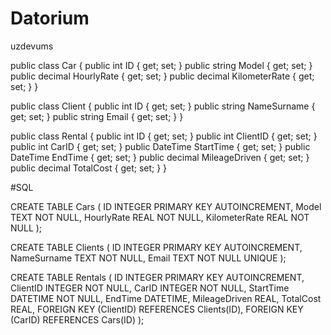 # Datorium
uzdevums

public class Car
{
    public int ID { get; set; }
    public string Model { get; set; }
    public decimal HourlyRate { get; set; }
    public decimal KilometerRate { get; set; }
}

public class Client
{
    public int ID { get; set; }
    public string NameSurname { get; set; }
    public string Email { get; set; }
}

public class Rental
{
    public int ID { get; set; }
    public int ClientID { get; set; }
    public int CarID { get; set; }
    public DateTime StartTime { get; set; }
    public DateTime EndTime { get; set; }
    public decimal MileageDriven { get; set; }
    public decimal TotalCost { get; set; }
}

#SQL

CREATE TABLE Cars (
    ID INTEGER PRIMARY KEY AUTOINCREMENT,
    Model TEXT NOT NULL,
    HourlyRate REAL NOT NULL,
    KilometerRate REAL NOT NULL
);

CREATE TABLE Clients (
    ID INTEGER PRIMARY KEY AUTOINCREMENT,
    NameSurname TEXT NOT NULL,
    Email TEXT NOT NULL UNIQUE
);

CREATE TABLE Rentals (
    ID INTEGER PRIMARY KEY AUTOINCREMENT,
    ClientID INTEGER NOT NULL,
    CarID INTEGER NOT NULL,
    StartTime DATETIME NOT NULL,
    EndTime DATETIME,
    MileageDriven REAL,
    TotalCost REAL,
    FOREIGN KEY (ClientID) REFERENCES Clients(ID),
    FOREIGN KEY (CarID) REFERENCES Cars(ID)
);
